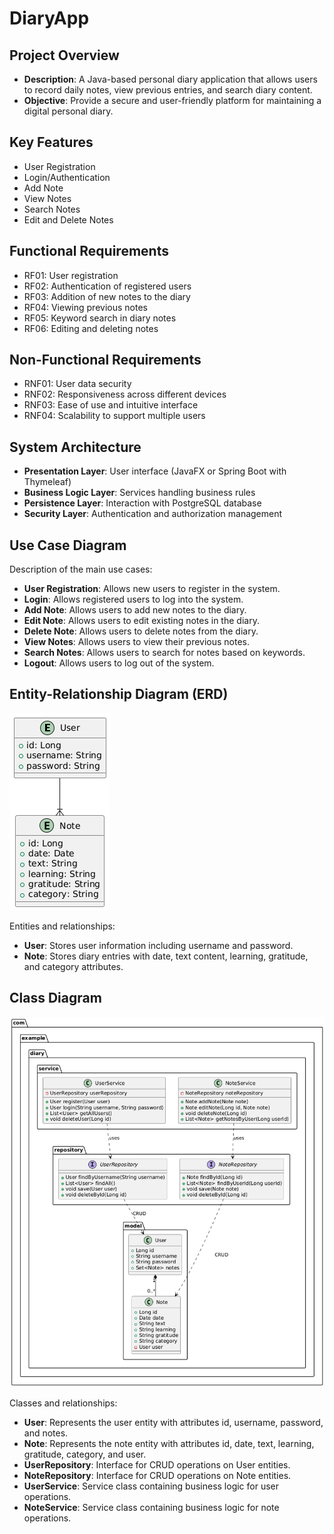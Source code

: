 # DiaryApp

## Project Overview
- **Description**: A Java-based personal diary application that allows users to record daily notes, view previous entries, and search diary content.
- **Objective**: Provide a secure and user-friendly platform for maintaining a digital personal diary.

## Key Features
- User Registration
- Login/Authentication
- Add Note
- View Notes
- Search Notes
- Edit and Delete Notes

## Functional Requirements
- RF01: User registration
- RF02: Authentication of registered users
- RF03: Addition of new notes to the diary
- RF04: Viewing previous notes
- RF05: Keyword search in diary notes
- RF06: Editing and deleting notes

## Non-Functional Requirements
- RNF01: User data security
- RNF02: Responsiveness across different devices
- RNF03: Ease of use and intuitive interface
- RNF04: Scalability to support multiple users

## System Architecture
- **Presentation Layer**: User interface (JavaFX or Spring Boot with Thymeleaf)
- **Business Logic Layer**: Services handling business rules
- **Persistence Layer**: Interaction with PostgreSQL database
- **Security Layer**: Authentication and authorization management

## Use Case Diagram



Description of the main use cases:

- **User Registration**: Allows new users to register in the system.
- **Login**: Allows registered users to log into the system.
- **Add Note**: Allows users to add new notes to the diary.
- **Edit Note**: Allows users to edit existing notes in the diary.
- **Delete Note**: Allows users to delete notes from the diary.
- **View Notes**: Allows users to view their previous notes.
- **Search Notes**: Allows users to search for notes based on keywords.
- **Logout**: Allows users to log out of the system.

## Entity-Relationship Diagram (ERD)

![Entity-Relationship Diagram](diagrams/entity_relationship_diagram.png)

Entities and relationships:
- **User**: Stores user information including username and password.
- **Note**: Stores diary entries with date, text content, learning, gratitude, and category attributes.

## Class Diagram

![Class Diagram](diagrams/class-diagram.png)

Classes and relationships:
- **User**: Represents the user entity with attributes id, username, password, and notes.
- **Note**: Represents the note entity with attributes id, date, text, learning, gratitude, category, and user.
- **UserRepository**: Interface for CRUD operations on User entities.
- **NoteRepository**: Interface for CRUD operations on Note entities.
- **UserService**: Service class containing business logic for user operations.
- **NoteService**: Service class containing business logic for note operations.
